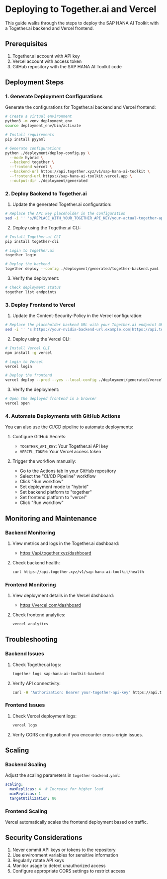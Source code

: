 # Deploying to Together.ai and Vercel

This guide walks through the steps to deploy the SAP HANA AI Toolkit with a Together.ai backend and Vercel frontend.

## Prerequisites

1. Together.ai account with API key
2. Vercel account with access token
3. GitHub repository with the SAP HANA AI Toolkit code

## Deployment Steps

### 1. Generate Deployment Configurations

Generate the configurations for Together.ai backend and Vercel frontend:

```bash
# Create a virtual environment
python3 -m venv deployment_env
source deployment_env/bin/activate

# Install requirements
pip install pyyaml

# Generate configurations
python ./deployment/deploy-config.py \
  --mode hybrid \
  --backend together \
  --frontend vercel \
  --backend-url https://api.together.xyz/v1/sap-hana-ai-toolkit \
  --frontend-url https://sap-hana-ai-toolkit.vercel.app \
  --output-dir ./deployment/generated
```

### 2. Deploy Backend to Together.ai

1. Update the generated Together.ai configuration:

```bash
# Replace the API key placeholder in the configuration
sed -i '' 's/REPLACE_WITH_YOUR_TOGETHER_API_KEY/your-actual-together-api-key/' ./deployment/generated/together-backend.yaml
```

2. Deploy using the Together.ai CLI:

```bash
# Install Together.ai CLI
pip install together-cli

# Login to Together.ai
together login

# Deploy the backend
together deploy --config ./deployment/generated/together-backend.yaml
```

3. Verify the deployment:

```bash
# Check deployment status
together list endpoints
```

### 3. Deploy Frontend to Vercel

1. Update the Content-Security-Policy in the Vercel configuration:

```bash
# Replace the placeholder backend URL with your Together.ai endpoint URL
sed -i '' 's|https://your-nvidia-backend-url.example.com|https://api.together.xyz/v1/sap-hana-ai-toolkit|' ./deployment/generated/vercel-frontend.json
```

2. Deploy using the Vercel CLI:

```bash
# Install Vercel CLI
npm install -g vercel

# Login to Vercel
vercel login

# Deploy the frontend
vercel deploy --prod --yes --local-config ./deployment/generated/vercel-frontend.json
```

3. Verify the deployment:

```bash
# Open the deployed frontend in a browser
vercel open
```

### 4. Automate Deployments with GitHub Actions

You can also use the CI/CD pipeline to automate deployments:

1. Configure GitHub Secrets:
   - `TOGETHER_API_KEY`: Your Together.ai API key
   - `VERCEL_TOKEN`: Your Vercel access token

2. Trigger the workflow manually:
   - Go to the Actions tab in your GitHub repository
   - Select the "CI/CD Pipeline" workflow
   - Click "Run workflow"
   - Set deployment mode to "hybrid"
   - Set backend platform to "together"
   - Set frontend platform to "vercel"
   - Click "Run workflow"

## Monitoring and Maintenance

### Backend Monitoring

1. View metrics and logs in the Together.ai dashboard:
   - https://api.together.xyz/dashboard

2. Check backend health:
   ```bash
   curl https://api.together.xyz/v1/sap-hana-ai-toolkit/health
   ```

### Frontend Monitoring

1. View deployment details in the Vercel dashboard:
   - https://vercel.com/dashboard

2. Check frontend analytics:
   ```bash
   vercel analytics
   ```

## Troubleshooting

### Backend Issues

1. Check Together.ai logs:
   ```bash
   together logs sap-hana-ai-toolkit-backend
   ```

2. Verify API connectivity:
   ```bash
   curl -H "Authorization: Bearer your-together-api-key" https://api.together.xyz/v1/sap-hana-ai-toolkit/health
   ```

### Frontend Issues

1. Check Vercel deployment logs:
   ```bash
   vercel logs
   ```

2. Verify CORS configuration if you encounter cross-origin issues.

## Scaling

### Backend Scaling

Adjust the scaling parameters in `together-backend.yaml`:

```yaml
scaling:
  maxReplicas: 4  # Increase for higher load
  minReplicas: 1
  targetUtilization: 80
```

### Frontend Scaling

Vercel automatically scales the frontend deployment based on traffic.

## Security Considerations

1. Never commit API keys or tokens to the repository
2. Use environment variables for sensitive information
3. Regularly rotate API keys
4. Monitor usage to detect unauthorized access
5. Configure appropriate CORS settings to restrict access